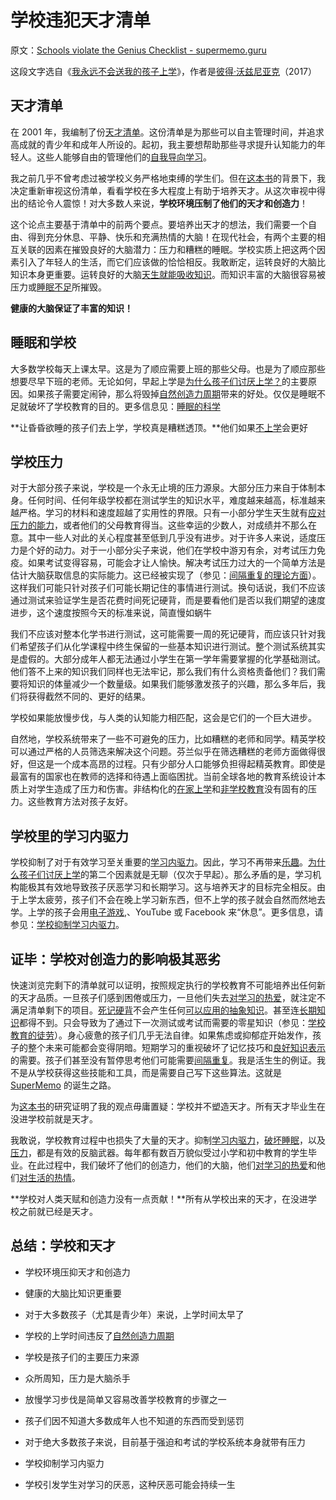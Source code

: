 # 学校违犯天才清单

原文：[Schools violate the Genius Checklist - supermemo.guru](https://supermemo.guru/wiki/Schools_violate_the_Genius_Checklist)

这段文字选自《[我永远不会送我的孩子上学](https://supermemo.guru/wiki/Problem_of_Schooling)》，作者是[彼得·沃兹尼亚克](https://supermemo.guru/wiki/Piotr_Wozniak)（2017）

## 天才清单

在 2001 年，我编制了份[天才清单](https://supermemo.guru/wiki/Genius_Checklist)。这份清单是为那些可以自主管理时间，并追求高成就的青少年和成年人所设的。起初，我主要想帮助那些寻求提升认知能力的年轻人。这些人能够自由的管理他们的[自我导向学习](https://supermemo.guru/wiki/Self-directed_learning)。

我之前几乎不曾考虑过被学校义务严格地束缚的学生们。但在[这本书](https://supermemo.guru/wiki/Problem_of_schooling)的背景下，我决定重新审视这份清单，看看学校在多大程度上有助于培养天才。从这次审视中得出的结论令人震惊！对大多数人来说，**学校环境压制了他们的天才和创造力**！

这个论点主要基于清单中的前两个要点。要培养出天才的想法，我们需要一个自由、得到充分休息、平静、快乐和充满热情的大脑！在现代社会，有两个主要的相互关联的因素在摧毁良好的大脑潜力：压力和糟糕的睡眠。学校实质上把这两个因素引入了年轻人的生活，而它们应该做的恰恰相反。我敢断定，运转良好的大脑比知识本身更重要。运转良好的大脑[天生就能吸收知识](https://supermemo.guru/wiki/Learn_drive)。而知识丰富的大脑很容易被压力或[睡眠不足](https://supermemo.guru/wiki/Sleep_deprivation)所摧毁。

**健康的大脑保证了丰富的知识！**

## 睡眠和学校

大多数学校每天上课太早。这是为了顺应需要上班的那些父母。也是为了顺应那些想要尽早下班的老师。无论如何，早起上学是[为什么孩子们讨厌上学？](https://supermemo.guru/wiki/Why_kids_hate_school%3F)的主要原因。如果孩子需要定闹钟，那么将毁掉[自然创造力周期](https://supermemo.guru/wiki/Natural_creativity_cycle)带来的好处。仅仅是睡眠不足就破坏了学校教育的目的。更多信息见：[睡眠的科学](https://supermemo.guru/wiki/Science_of_sleep) 

**让昏昏欲睡的孩子们去上学，学校真是糟糕透顶。**他们如果[不上学](https://supermemo.guru/wiki/Unschooling)会更好

## 学校压力

对于大部分孩子来说，学校是一个永无止境的压力源泉。大部分压力来自于体制本身。任何时间、任何年级学校都在测试学生的知识水平，难度越来越高，标准越来越严格。学习的材料和速度超越了实用性的界限。只有一小部分学生天生就有[应对压力的能力](https://supermemo.guru/wiki/Stress_resilience)，或者他们的父母教育得当。这些幸运的少数人，对成绩并不那么在意。其中一些人对此的关心程度甚至低到几乎没有进步。对于许多人来说，适度压力是个好的动力。对于一小部分尖子来说，他们在学校中游刃有余，对考试压力免疫。如果考试变得容易，可能会才让人愉快。解决考试压力过大的一个简单方法是估计大脑获取信息的实际能力。这已经被实现了（参见：[间隔重复的理论方面](http://www.super-memory.com/articles/theory.htm)）。这样我们可能只针对孩子们可能长期记住的事情进行测试。换句话说，我们不应该通过测试来验证学生是否花费时间死记硬背，而是要看他们是否以我们期望的速度进步，这个速度按照今天的标准来说，简直慢如蜗牛

我们不应该对整本化学书进行测试，这可能需要一周的死记硬背，而应该只针对我们希望孩子们从化学课程中终生保留的一些基本知识进行测试。整个测试系统其实是虚假的。大部分成年人都无法通过小学生在第一学年需要掌握的化学基础测试。他们答不上来的知识我们同样也无法牢记，那么我们有什么资格责备他们？我们需要将知识的体量减少一个数量级。如果我们能够激发孩子的兴趣，那么多年后，我们将获得截然不同的、更好的结果。

学校如果能放慢步伐，与人类的认知能力相匹配，这会是它们的一个巨大进步。

自然地，学校系统带来了一些不可避免的压力，比如糟糕的老师和同学。精英学校可以通过严格的人员筛选来解决这个问题。芬兰似乎在筛选糟糕的老师方面做得很好，但这是一个成本高昂的过程。只有少部分人口能够负担得起精英教育。即使是最富有的国家也在教师的选择和待遇上面临困扰。当前全球各地的教育系统设计本质上对学生造成了压力和伤害。非结构化的[在家上学](https://supermemo.guru/wiki/Homeschooling)和[非学校教育](https://supermemo.guru/wiki/Unschooling)没有固有的压力。这些教育方法对孩子友好。

## 学校里的学习内驱力

学校抑制了对于有效学习至关重要的[学习内驱力](https://supermemo.guru/wiki/Learn_drive)。因此，学习不再带来[乐趣](https://supermemo.guru/wiki/Pleasure_of_learning)。[为什么孩子们讨厌上学](https://supermemo.guru/wiki/Why_kids_hate_school%3F)的第二个因素就是无聊（仅次于早起）。那么矛盾的是，学习机构能极其有效地导致孩子厌恶学习和长期学习。这与培养天才的目标完全相反。由于上学太疲劳，孩子们不会在晚上学习新东西，但不上学的孩子就会自然而然地去学。上学的孩子会用[电子游戏](https://supermemo.guru/wiki/Videogames),、YouTube 或 Facebook 来“休息”。更多信息，请参见：[学校抑制学习内驱力](https://supermemo.guru/wiki/Schools_suppress_the_learn_drive)。

## 证毕：学校对创造力的影响极其恶劣

快速浏览完剩下的清单就可以证明，按照规定执行的学校教育不可能培养出任何新的天才品质。一旦孩子们感到困倦或压力，一旦他们失去[对学习的热爱](https://supermemo.guru/wiki/Pleasure_of_learning)，就注定不满足清单剩下的项目。[死记硬背](https://supermemo.guru/wiki/Cramming)不会产生任何[可以应用的抽象知识](https://supermemo.guru/wiki/Coherence)。甚至连[长期知识](https://supermemo.guru/wiki/Stability)都得不到。只会导致为了通过下一次测试或考试而需要的零星知识（参见：[学校教育的徒劳](https://supermemo.guru/wiki/Futility_of_schooling)）。身心疲惫的孩子们几乎无法自律。如果焦虑或抑郁症开始发作，孩子的整个未来可能都会变得阴暗。短期学习的重视破坏了记忆技巧和[良好知识表示](https://supermemo.guru/wiki/20_rules)的需要。孩子们甚至没有暂停思考他们可能需要[间隔重复](https://supermemo.guru/wiki/Spaced_repetition)。我是活生生的例证。我不是从学校获得这些技能和工具，而是需要自己写下这些算法。这就是 [SuperMemo](https://supermemo.guru/wiki/SuperMemo) 的诞生之路。

为[这本书](https://supermemo.guru/wiki/Problem_of_schooling)的研究证明了我的观点毋庸置疑：学校并不塑造天才。所有天才毕业生在没进学校前就是天才。

我敢说，学校教育过程中也损失了大量的天才。抑制[学习内驱力](https://supermemo.guru/wiki/Learn_drive)，[破坏睡眠](https://supermemo.guru/wiki/Sleep_deprivation)，以及[压力](https://supermemo.guru/wiki/Stress_resilience)，都是有效的反脑武器。每年都有数百万貌似受过小学和初中教育的学生毕业。在此过程中，我们破坏了他们的创造力，他们的大脑，他们[对学习的热爱](https://supermemo.guru/wiki/Pleasure_of_learning)和他们[对生活的热情](https://supermemo.guru/wiki/How_school_can_ruin_a_life)。

**学校对人类天赋和创造力没有一点贡献！**所有从学校出来的天才，在没进学校之前就已经是天才。

## 总结：学校和天才

- 学校环境压抑天才和创造力

- 健康的大脑比知识更重要

- 对于大多数孩子（尤其是青少年）来说，上学时间太早了

- 学校的上学时间违反了[自然创造力周期](https://supermemo.guru/wiki/Natural_creativity_cycle)

- 学校是孩子们的主要压力来源

- 众所周知，压力是大脑杀手

- 放慢学习步伐是简单又容易改善学校教育的步骤之一

- 孩子们因不知道大多数成年人也不知道的东西而受到惩罚

- 对于绝大多数孩子来说，目前基于强迫和考试的学校系统本身就带有压力

- 学校抑制学习内驱力

- 学校引发学生对学习的厌恶，这种厌恶可能会持续一生